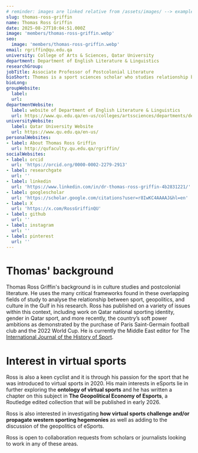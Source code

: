 ```yaml
---
# reminder: images are linked relative from /assets/images/ --> example: 'members/photo.webp'
slug: thomas-ross-griffin
name: Thomas Ross Griffin
date: 2025-08-27T10:04:51.000Z
image: 'members/thomas-ross-griffin.webp'
seo:
  image: 'members/thomas-ross-griffin.webp'
email: rgriffin@qu.edu.qa
university: College of Arts & Sciences, Qatar University
department: Department of English Literature & Linguistics
researchGroup:  
jobTitle: Associate Professor of Postcolonial Literature
bioShort: Thomas is a sport sciences scholar who studies relationship between sport, geopolitics, and culture in the Gulf. He also explores the ontology of virtual sports by writing about the geopolitical economy of esports.
bioLong: 
groupWebsite:
  label: 
  url: 
departmentWebsite:
  label: website of Department of English Literature & Linguistics
  url: https://www.qu.edu.qa/en-us/colleges/artssciences/departments/dell-home/
universityWebsite:
  label: Qatar University Website
  url: https://www.qu.edu.qa/en-us/
personalWebsites:
- label: About Thomas Ross Griffin
  url: http://qufaculty.qu.edu.qa/rgriffin/
socialWebsites:
- label: orcid
  url: 'https://orcid.org/0000-0002-2279-2913'
- label: researchgate
  url: ''
- label: linkedin
  url: 'https://www.linkedin.com/in/dr-thomas-ross-griffin-4b2831221/'
- label: googlescholar
  url: 'https://scholar.google.com/citations?user=r8IwKC4AAAAJ&hl=en'
- label: X
  url: 'https://x.com/RossGriffinQU'
- label: github
  url: ''
- label: instagram
  url: ''
- label: pinterest
  url: ''
---
```

# Thomas' background
Thomas Ross Griffin's background is in culture studies and postcolonial literature. He uses the many critical frameworks found in these overlapping fields of study to analyse the relationship between sport, geopolitics, and culture in the Gulf in his research. Ross has published on a variety of issues within this context, including work on Qatar national sporting identity, gender in Qatar sport, and more recently, the country’s soft power ambitions as demonstrated by the purchase of Paris Saint-Germain football club and the 2022 World Cup. He is currently the Middle East editor for The [International Journal of the History of Sport](https://www.tandfonline.com/journals/fhsp20).

# Interest in virtual sports
Ross is also a keen cyclist and it is through his passion for the sport that he was introduced to virtual sports in 2020. His main interests in eSports lie in further exploring the **ontology of virtual sports** and he has written a chapter on this subject in **The Geopolitical Economy of Esports**, a Routledge edited collection that will be published in early 2026. 

Ross is also interested in investigating **how virtual sports challenge and/or propagate western sporting hegemonies** as well as adding to the discussion of the geopolitics of eSports.

Ross is open to collaboration requests from scholars or journalists looking to work in any of these areas.

